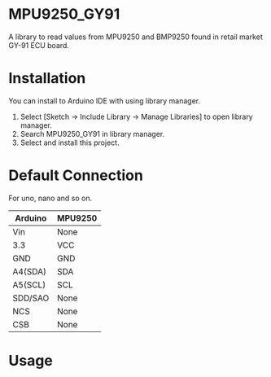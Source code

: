 # MPU9250_GY91
A library to read values from MPU9250 and BMP9250 found in retail market GY-91 ECU board.

# Installation
You can install to Arduino IDE with using library manager.

1. Select [Sketch -> Include Library -> Manage Libraries] to open library manager.
2. Search MPU9250_GY91 in library manager.
3. Select and install this project.

# Default Connection
For uno, nano and so on.


| Arduino | MPU9250 |
|---------|---------|
| Vin     | None    |
| 3.3     | VCC     |
| GND     | GND     |
| A4(SDA) | SDA     |
| A5(SCL) | SCL     |
| SDD/SAO | None    |
| NCS     | None    |
| CSB     | None    |



# Usage
